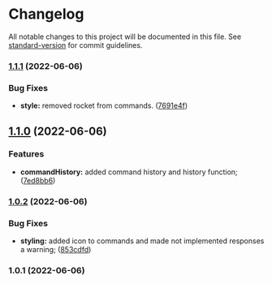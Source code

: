 # Changelog

All notable changes to this project will be documented in this file. See [standard-version](https://github.com/conventional-changelog/standard-version) for commit guidelines.

### [1.1.1](https://github.com/tbessenreither/webconsole/compare/v1.1.0...v1.1.1) (2022-06-06)


### Bug Fixes

* **style:** removed rocket from commands. ([7691e4f](https://github.com/tbessenreither/webconsole/commit/7691e4fd014df39cfbfacb4f81c458c775630914))

## [1.1.0](https://github.com/tbessenreither/webconsole/compare/v1.0.2...v1.1.0) (2022-06-06)


### Features

* **commandHistory:** added command history and history function; ([7ed8bb6](https://github.com/tbessenreither/webconsole/commit/7ed8bb616221f05efaeaa93c2f927f3777500982))

### [1.0.2](https://github.com/tbessenreither/webconsole/compare/v1.0.1...v1.0.2) (2022-06-06)


### Bug Fixes

* **styling:** added icon to commands and made not implemented responses a warning; ([853cdfd](https://github.com/tbessenreither/webconsole/commit/853cdfd153aeaea1107d7ab09df4ea4ded5b137d))

### 1.0.1 (2022-06-06)
